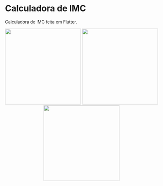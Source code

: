 # Calculadora de IMC

Calculadora de IMC feita em Flutter.

<p align="center">
    <img src="https://res.cloudinary.com/dttqlfaiw/image/upload/v1607965729/screen_1_emvpcs.png" width="250"/>
    <img src="https://res.cloudinary.com/dttqlfaiw/image/upload/v1607965729/screen_3_fclmfl.png" width="250"/>
    <img src="https://res.cloudinary.com/dttqlfaiw/image/upload/v1607965729/screen_4_pqpqss.png" width="250"/>
</p>
